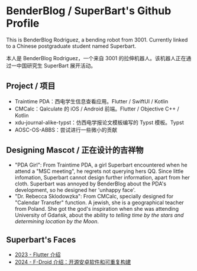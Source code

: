 # BenderBlog / SuperBart's Github Profile

This is BenderBlog Rodriguez, a bending robot from 3001. Currently linked to a Chinese postgraduate student named Superbart.

本人是 BenderBlog Rodriguez，一个来自 3001 的拉伸机器人。该机器人正在通过一中国研究生 SuperBart 展开活动。

## Project / 项目

- Traintime PDA：西电学生信息查看应用。Flutter / SwiftUI / Kotlin
- CMCalc：Qalculate 的 iOS / Android 前端。Flutter / Objective C++ / Kotlin
- xdu-journal-alike-typst：仿西电学报论文模板编写的 Typst 模板。Typst
- AOSC-OS-ABBS：尝试进行一些微小的贡献

## Designing Mascot / 正在设计的吉祥物

- "PDA Girl": From Traintime PDA, a girl Superbart encountered when he attend a "MSC meeting", he regrets not querying hers QQ. Since little infomation, Superbart cannot design further information, apart from her cloth. Superbart was annoyed by BenderBlog about the PDA's development, so he designed her 'unhappy face'.
- "Dr. Rebecca Sklodowzka": From CMCalc, specially designed for "Calendar Transfer" function. A jewish, she is a geographical teacher from Poland. She got the god's inspiration when she was attending University of Gdańsk, about the ability to *telling time by the stars and determining location by the Moon*.

## Superbart's Faces

- [2023 - Flutter 介绍](https://www.bilibili.com/video/BV1hu4y1r7F2)
- [2024 - F-Droid 介绍：开源安卓软件和可重复构建](https://www.bilibili.com/video/BV1SDkVYeEda)
